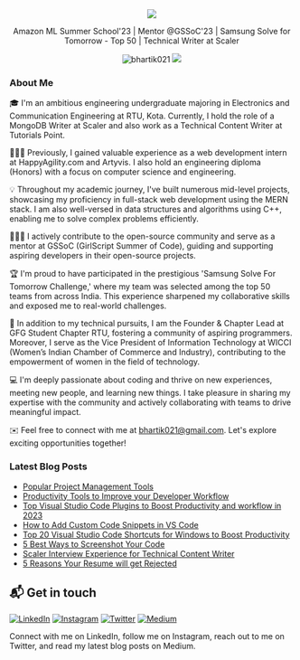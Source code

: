 <div align="center">
  <img src="https://readme-typing-svg.herokuapp.com?color=%236FDA44&size=32&center=true&vCenter=true&width=600&height=50&lines=Hi+👋,+I'm+Bharti;Web+Developer;Technical+Writer"/>
</div>

<p align="center">
  Amazon ML Summer School'23 | Mentor @GSSoC'23 | Samsung Solve for Tomorrow - Top 50 | Technical Writer at Scaler
</p>

<p align="center">  
 <img src="https://komarev.com/ghpvc/?username=bhartik021&color=green" alt="bhartik021" />
 <img src="https://img.shields.io/github/followers/bhartik021?label=followers&style=social"/>
</p>

### About Me

<!-- About-Me:START -->
🎓 I'm an ambitious engineering undergraduate majoring in Electronics and Communication Engineering at RTU, Kota. Currently, I hold the role of a MongoDB Writer at Scaler and also work as a Technical Content Writer at Tutorials Point.

👩🏻‍💻 Previously, I gained valuable experience as a web development intern at HappyAgility.com and Artyvis. I also hold an engineering diploma (Honors) with a focus on computer science and engineering.

💡 Throughout my academic journey, I've built numerous mid-level projects, showcasing my proficiency in full-stack web development using the MERN stack. I am also well-versed in data structures and algorithms using C++, enabling me to solve complex problems efficiently.

👩🏻‍💻 I actively contribute to the open-source community and serve as a mentor at GSSoC (GirlScript Summer of Code), guiding and supporting aspiring developers in their open-source projects.

🏆 I'm proud to have participated in the prestigious 'Samsung Solve For Tomorrow Challenge,' where my team was selected among the top 50 teams from across India. This experience sharpened my collaborative skills and exposed me to real-world challenges.

🌟 In addition to my technical pursuits, I am the Founder & Chapter Lead at GFG Student Chapter RTU, fostering a community of aspiring programmers. Moreover, I serve as the Vice President of Information Technology at WICCI (Women’s Indian Chamber of Commerce and Industry), contributing to the empowerment of women in the field of technology.

💻 I'm deeply passionate about coding and thrive on new experiences, meeting new people, and learning new things. I take pleasure in sharing my expertise with the community and actively collaborating with teams to drive meaningful impact.

✉️ Feel free to connect with me at bhartik021@gmail.com. Let's explore exciting opportunities together!

<!-- About-Me:End -->

### Latest Blog Posts

<!-- BLOG-POST-LIST:START -->
<!-- 
- [Project Management Terminologies from A - Z](https://medium.com/@bhartik021/project-management-terminologies-from-a-z-2af812215c00)
- [Project Management Life Cycle](https://medium.com/@bhartik021/project-management-life-cycle-776a07b02a79)
- [Waterfall Vs Agile](https://medium.com/@bhartik021/waterfall-vs-agile-b14c1766166f)
-->
- [Popular Project Management Tools](https://medium.com/@bhartik021/popular-project-management-tools-b043da845a7f)
- [Productivity Tools to Improve your Developer Workflow](https://medium.com/@bhartik021/top-visual-studio-code-plugins-to-boost-productivity-and-workflow-in-2023-9871e00029e8)
- [Top Visual Studio Code Plugins to Boost Productivity and workflow in 2023](https://medium.com/@bhartik021/productivity-tools-to-improve-your-developer-workflow-ecf8e9e097b8)
- [How to Add Custom Code Snippets in VS Code](https://medium.com/@bhartik021/how-to-add-custom-code-snippets-in-vs-code-add-your-own-vs-code-snippets-6d37d70af24f)
- [Top 20 Visual Studio Code Shortcuts for Windows to Boost Productivity](https://medium.com/@bhartik021/top-20-visual-studio-code-shortcuts-for-windows-to-boost-productivity-231d18d2b1a3)
- [5 Best Ways to Screenshot Your Code](https://medium.com/@bhartik021/5-best-ways-to-screenshot-your-code-74459471a25f)
- [Scaler Interview Experience for Technical Content Writer](https://medium.com/@bhartik021/scaler-interview-experience-for-technical-content-writer-646b38394416)
- [5 Reasons Your Resume will get Rejected](https://medium.com/@bhartik021/5-reasons-your-resume-will-get-rejected-cc78993c1343)


<!--
#### [How to Add Custom Code Snippets in VS Code](https://medium.com/@bhartik021/how-to-add-custom-code-snippets-in-vs-code-add-your-own-vs-code-snippets-6d37d70af24f)
Do you know how to add your own code snippets to Visual Code Studio? If your answer is no, this blog will assist you in doing so. So, read this blog post to boost your coding productivity.

#### [Top 20 Visual Studio Code Shortcuts for Windows to Boost Productivity](https://medium.com/@bhartik021/top-20-visual-studio-code-shortcuts-for-windows-to-boost-productivity-231d18d2b1a3)
Check out all of the shortcuts to boost your work productivity. Please leave a comment if you use any other command/shortcuts.

#### [5 Best Ways to Screenshot Your Code](https://medium.com/@bhartik021/5-best-ways-to-screenshot-your-code-74459471a25f)
I searched on the internet and discovered five fantastic methods for taking screenshots of your code. Let’s take a look!

#### [Scaler Interview Experience for Technical Content Writer](https://medium.com/@bhartik021/scaler-interview-experience-for-technical-content-writer-646b38394416)
One fine day I got a message from Recruiter via LinkedIn that they are hiring for the Technical Content Writer position and they shortlisted my profile. They were asking if I’m interested, and within seconds I replied to that mail positively.

#### [5 Reasons Your Resume will get Rejected](https://medium.com/@bhartik021/5-reasons-your-resume-will-get-rejected-cc78993c1343)
When we write it on a single sheet of paper i.e. resume by putting all our skills, all the achievements, it rejects our resume by taking only 6 to 7 seconds.

-->

<!-- BLOG-POST-LIST:END -->

<!-- <h1 align="center">Projects</h1>

<table bordercolor="#66b2b2">
  
  <tr>
    <td width="50%" valign="top">
      <h3 align="center">Menses</h3>
      <br />
      <p align="center">
        <a target="_blank" href="https://aniruddhasoni.github.io/Menses-Period-Poverty-Tracker/">
          <img src="https://user-images.githubusercontent.com/75694208/212275988-2022c78d-2ea0-4675-b402-8c86b11682ff.gif" width="100%" alt="Preiod Poverty Tracker"/>
        </a>
      </p>
      <br />
      <p><strong>Bootstrap 5, SCSS, JS, Google maps API, Firebase, Firestore, EmailJs</strong> - An interface that helps people in need find donors near their location using Google Maps.</p>
      <p align="center">
        <a href="https://github.com/AniruddhaSoni/Menses-Period-Poverty-Tracker" target="_blank">
          <img src="https://img.shields.io/static/v1?label=|&message=REPO&color=23555f&style=plastic&logo=github&logo-color=white"/>
        </a>  
        <a href="https://aniruddhasoni.github.io/Menses-Period-Poverty-Tracker/" target="_blank">
          <img src="https://img.shields.io/static/v1?label=|&message=WEBSITE&color=cdf998&style=plastic&logo=wordpress&logo-color=white"/>
        </a>
      </p>
    </td>
   <td width="50%" valign="top">
      <h3 align="center">SummarizeMe</h3>
      <br />
      <p align="center">
        <a target="_blank" href="https://github.com/bhartik021/summarizeme">
         <img src="https://github.com/bhartik021/bhartik021/assets/75694208/8017e682-e53d-4a92-8882-fc2998b63491" width="100%" alt="SummarizeMe"/> 
        </a>
      </p>
      <br />
      <p><strong>HTML, CSS, JavaScript, Reactjs, Tailwind CSS </strong> - Simplify your reading with Summize, an open-source article summarizer that transforms lengthy articles into clear and concise summaries</p>
      <p align="center">
        <a href="https://github.com/bhartik021/summarizeme" target="_blank">
          <img src="https://img.shields.io/static/v1?label=|&message=REPO&color=23555f&style=plastic&logo=github&logo-color=white"/>
        </a>  
        <a href="https://summarizeme-99sb19vwt-bhartik021.vercel.app/" target="_blank">
          <img src="https://img.shields.io/static/v1?label=|&message=WEBSITE&color=cdf998&style=plastic&logo=wordpress&logo-color=white"/>
        </a>
      </p>
    </td>
  </tr>
  
  <tr>
    <td width="50%" valign="top">
      <h3 align="center">Movie Hub</h3>
      <br />
      <p align="center">
        <a target="_blank" href="https://movie-hub-sepia.vercel.app/">
          <img src="https://user-images.githubusercontent.com/75694208/212264302-0c825ef9-8a87-47c6-8b1c-857ca18222c2.png" width="100%"  alt="Movie Hub"/>
        </a>
      </p>
      <br />
      <p><strong>React, OMDb API</strong> - A Movie Hub Web Application that randomly pulls movie names from an API.</p>
      <p align="center">
        <a href="https://github.com/bhartik021/movie-hub" target="_blank">
          <img src="https://img.shields.io/static/v1?label=|&message=REPO&color=23555f&style=plastic&logo=github&logo-color=white"/>
        </a>
        <a href="https://movie-hub-sepia.vercel.app/" target="_blank">
          <img src="https://img.shields.io/static/v1?label=|&message=WEBSITE&color=cdf998&style=plastic&logo=wordpress&logo-color=white"/>
        </a>
      </p>
    </td>
    <td width="50%" valign="top">
      <h3 align="center">Random Quote Generator</h3>
      <br />
      <p align="center">
        <a target="_blank" href="https://quote-generator-sage.vercel.app/">
          <img src="https://user-images.githubusercontent.com/75694208/212270828-5ed3f6bd-c509-4989-82e4-c5a6a87ebdd3.gif" width="100%" alt="Quote Generator"/>
        </a>
      </p>
      <br />
      <p><strong>React, Advice JSON Slip API</strong> - A Random Quote Generator application that pulls quotes randomly from an API.</p>
      <p align="center">
        <a href="https://github.com/CharlesCreativeContent/Portfolio2021" target="_blank">
          <img src="https://img.shields.io/static/v1?label=|&message=REPO&color=23555f&style=plastic&logo=github&logo-color=white"/>
        </a>
        <a href="https://quote-generator-sage.vercel.app/" target="_blank">
          <img src="https://img.shields.io/static/v1?label=|&message=WEBSITE&color=cdf998&style=plastic&logo=wordpress&logo-color=white"/>
        </a>
      </p>
    </td>
  </tr>
</table>
 -->
## 📬 Get in touch

[![LinkedIn](https://img.shields.io/badge/LinkedIn-Connect-blue?logo=linkedin&logoColor=white&style=flat-square)](https://www.linkedin.com/in/bhartik021/)
[![Instagram](https://img.shields.io/badge/Instagram-Follow-E4405F?logo=instagram&logoColor=white&style=flat-square)](https://www.instagram.com/bhartik021/)
[![Twitter](https://img.shields.io/badge/Twitter-Follow-blue?logo=twitter&logoColor=white&style=flat-square)](https://twitter.com/bhartik021)
[![Medium](https://img.shields.io/badge/Medium-Read-black?logo=medium&logoColor=white&style=flat-square)](https://medium.com/@bhartik021)

Connect with me on LinkedIn, follow me on Instagram, reach out to me on Twitter, and read my latest blog posts on Medium.


